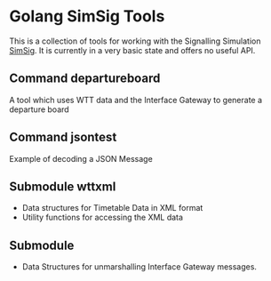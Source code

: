 # Golang SimSig Tools

This is a collection of tools for working with the Signalling Simulation [SimSig](http://www.simsig.co.uk). It is currently in a very basic state and offers no useful API.

## Command departureboard

A tool which uses WTT data and the Interface Gateway to generate a departure board

## Command jsontest

Example of decoding a JSON Message

## Submodule wttxml

- Data structures for Timetable Data in XML format
- Utility functions for accessing the XML data

## Submodule

- Data Structures for unmarshalling Interface Gateway messages.